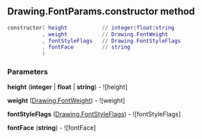 ## Drawing.FontParams.constructor method


```lua
constructor( height           // integer|float|string
           , weight           // Drawing.FontWeight
           , fontStyleFlags   // Drawing.FontStyleFlags
           , fontFace         // string
           )
```


### Parameters

**height** (**integer** | **float** | **string**) - ![height]

**weight** ([Drawing.FontWeight](../../Drawing/FontWeight.md)) - ![weight]

**fontStyleFlags** ([Drawing.FontStyleFlags](../../Drawing/FontStyleFlags.md)) - ![fontStyleFlags]

**fontFace** (**string**) - ![fontFace]

